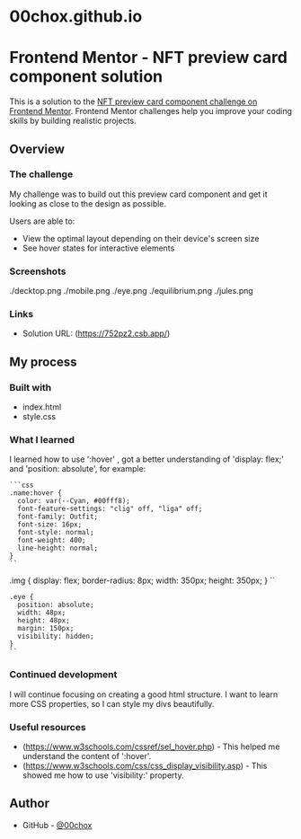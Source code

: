 # 00chox.github.io

# Frontend Mentor - NFT preview card component solution

This is a solution to the [NFT preview card component challenge on Frontend Mentor](https://www.frontendmentor.io/challenges/nft-preview-card-component-SbdUL_w0U). Frontend Mentor challenges help you improve your coding skills by building realistic projects. 



## Overview

### The challenge

My challenge was to build out this preview card component and get it looking as close to the design as possible.

Users are able to:

- View the optimal layout depending on their device's screen size
- See hover states for interactive elements

### Screenshots

./decktop.png
./mobile.png
./eye.png
./equilibrium.png
./jules.png

### Links

- Solution URL: (https://752pz2.csb.app/)



## My process

### Built with

- index.html
- style.css


### What I learned

I learned how to use ':hover' , got a better understanding of 'display: flex;' and 'position: absolute', for example:
```
```css
.name:hover {
  color: var(--Cyan, #00fff8);
  font-feature-settings: "clig" off, "liga" off;
  font-family: Outfit;
  font-size: 16px;
  font-style: normal;
  font-weight: 400;
  line-height: normal;
}
``
```
.img {
  display: flex;
  border-radius: 8px;
  width: 350px;
  height: 350px;
}
``
```
.eye {
  position: absolute;
  width: 48px;
  height: 48px;
  margin: 150px;
  visibility: hidden;
} 
``
```

### Continued development

I will continue focusing on creating a good html structure.
I want to learn more CSS properties, so I can style my divs beautifully.


### Useful resources

- (https://www.w3schools.com/cssref/sel_hover.php) - This helped me understand the content of ':hover'.
- (https://www.w3schools.com/css/css_display_visibility.asp) - This showed me how to use 'visibility:' property. 



## Author

- GitHub - [@00chox](https://github.com/00chox)

